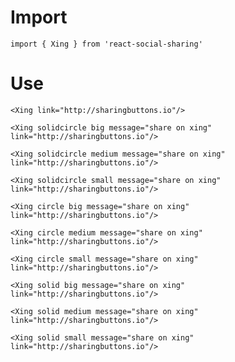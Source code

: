 # Import

```
import { Xing } from 'react-social-sharing'
```

# Use

```react
<Xing link="http://sharingbuttons.io"/>
```

```react
<Xing solidcircle big message="share on xing" link="http://sharingbuttons.io"/>
```

```react
<Xing solidcircle medium message="share on xing" link="http://sharingbuttons.io"/>
```

```react
<Xing solidcircle small message="share on xing" link="http://sharingbuttons.io"/>
```

```react
<Xing circle big message="share on xing" link="http://sharingbuttons.io"/>
```

```react
<Xing circle medium message="share on xing" link="http://sharingbuttons.io"/>
```

```react
<Xing circle small message="share on xing" link="http://sharingbuttons.io"/>
```

```react
<Xing solid big message="share on xing" link="http://sharingbuttons.io"/>
```

```react
<Xing solid medium message="share on xing" link="http://sharingbuttons.io"/>
```

```react
<Xing solid small message="share on xing" link="http://sharingbuttons.io"/>
```
